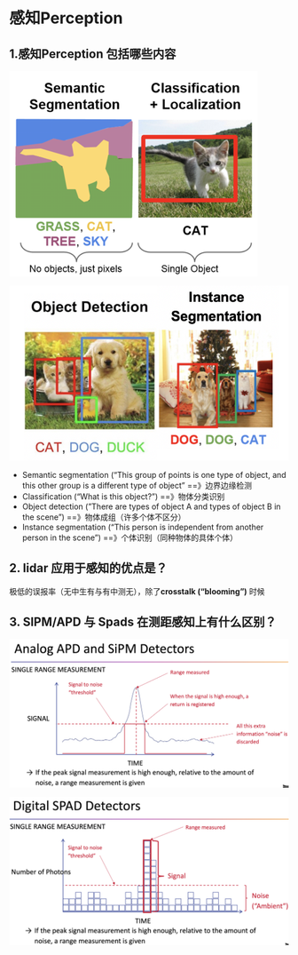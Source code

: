 # 感知Perception

## 1.感知Perception 包括哪些内容

![image-20201002215920295](Perception.assets/image-20201002215920295.png)

![image-20201002215935838](Perception.assets/image-20201002215935838.png)

- Semantic segmentation (“This group of points is one type of object, and this other group is a different type of object” ==》边界边缘检测 
- Classification (“What is this object?”) ==》物体分类识别
- Object detection (”There are types of object A and types of object B in the scene”) ==》物体成组（许多个体不区分）
- Instance segmentation (“This person is independent from another person in the scene”) ==》个体识别（同种物体的具体个体）

## 2. lidar 应用于感知的优点是？

极低的误报率（无中生有与有中测无），除了**crosstalk (“blooming”)** 时候

## 3. SIPM/APD 与 Spads 在测距感知上有什么区别？

![image-20201002224052329](Perception.assets/image-20201002224052329.png)

![image-20201002224106139](Perception.assets/image-20201002224106139.png)

